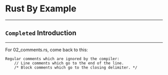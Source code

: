 # Rust By Example
_______________________________________________________________________________
## `Completed` Introduction


_______________________________________________________________________________


For 02_comments.rs, come back to this:

    Regular comments which are ignored by the compiler:
        // Line comments which go to the end of the line.
        /* Block comments which go to the closing delimiter. */
